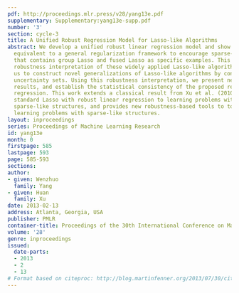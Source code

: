 ```yaml
---
pdf: http://proceedings.mlr.press/v28/yang13e.pdf
supplementary: Supplementary:yang13e-supp.pdf
number: '3'
section: cycle-3
title: A Unified Robust Regression Model for Lasso-like Algorithms
abstract: We develop a unified robust linear regression model and show that it is
  equivalent to a general regularization framework to encourage sparse-like structure
  that contains group Lasso and fused Lasso as specific examples. This provides a
  robustness interpretation of these widely applied Lasso-like algorithms, and allows
  us to construct novel generalizations of Lasso-like algorithms by considering different
  uncertainty sets. Using this robustness interpretation, we present new sparsity
  results, and establish the statistical consistency of the proposed regularized linear
  regression. This work extends a classical result from Xu et al. (2010) that relates
  standard Lasso with robust linear regression to learning problems with more general
  sparse-like structures, and provides new robustness-based tools to to understand
  learning problems with sparse-like structures.
layout: inproceedings
series: Proceedings of Machine Learning Research
id: yang13e
month: 0
firstpage: 585
lastpage: 593
page: 585-593
sections: 
author:
- given: Wenzhuo
  family: Yang
- given: Huan
  family: Xu
date: 2013-02-13
address: Atlanta, Georgia, USA
publisher: PMLR
container-title: Proceedings of the 30th International Conference on Machine Learning
volume: '28'
genre: inproceedings
issued:
  date-parts:
  - 2013
  - 2
  - 13
# Format based on citeproc: http://blog.martinfenner.org/2013/07/30/citeproc-yaml-for-bibliographies/
---
```

